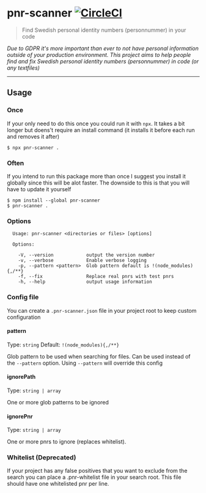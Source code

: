 # pnr-scanner [![CircleCI](https://circleci.com/gh/stofolus/pnr-scanner/tree/master.svg?style=svg)](https://circleci.com/gh/stofolus/pnr-scanner/tree/master)

> Find Swedish personal identity numbers (personnummer) in your code

_Due to GDPR it's more important than ever to not have personal information outside of your production environment. This project aims to help people find and fix Swedish personal identity numbers (personnummer) in code (or any textfiles)_

---

## Usage

### Once

If your only need to do this once you could run it with `npx`. It takes a bit longer but doens't require an install command (it installs it before each run and removes it after)

```
$ npx pnr-scanner .
```

### Often

If you intend to run this package more than once I suggest you install it globally since this will be alot faster. The downside to this is that you will have to update it yourself

```
$ npm install --global pnr-scanner
$ pnr-scanner .
```

### Options

```
  Usage: pnr-scanner <directories or files> [options]

  Options:

    -V, --version            output the version number
    -v, --verbose            Enable verbose logging
    -p, --pattern <pattern>  Glob pattern default is !(node_modules){,/**}
    -f, --fix                Replace real pnrs with test pnrs
    -h, --help               output usage information
```

### Config file

You can create a `.pnr-scanner.json` file in your project root to keep custom configuration

#### pattern

Type: `string`
Default: `!(node_modules){,/**}`

Glob pattern to be used when searching for files. Can be used instead of the `--pattern` option. Using `--pattern` will override this config

#### ignorePath

Type: `string | array`

One or more glob patterns to be ignored

#### ignorePnr

Type: `string | array`

One or more pnrs to ignore (replaces whitelist).

### Whitelist (Deprecated)

If your project has any false positives that you want to exclude from the search you can place a .pnr-whitelist file in your search root. This file should have one whitelisted pnr per line.
